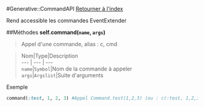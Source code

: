 #Generative::CommandAPI
[Retourner à l'index](README.md)

Rend accessible les commandes EventExtender

##Méthodes
**self.command(`name`, `args`)**

> Appel d'une commande, alias : c, cmd  
  
> Nom|Type|Description  
--- | --- | ---  
`name`|`Symbol`|Nom de la commande à appeler  
`args`|`Argslist`|Suite d'arguments  
  


Exemple  
```ruby  
command(:test, 1, 2, 3) #Appel Command.test(1,2,3) (ou : c(:test, 1,2,3) ou cmd(:test, 1,2,3)  
```



